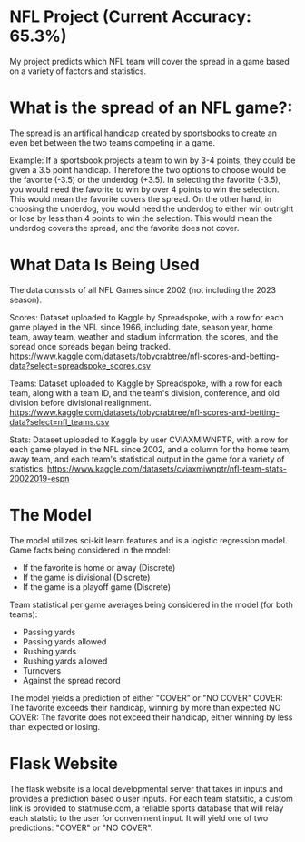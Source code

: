 # NFL Project (Current Accuracy: 65.3%)

My project predicts which NFL team will cover the spread in a game based on a variety of factors and statistics. 

# What is the spread of an NFL game?: 
The spread is an artifical handicap created by sportsbooks to create an even bet between the two teams competing in a game. 

Example: If a sportsbook projects a team to win by 3-4 points, they could be given a 3.5 point handicap. Therefore the two options to choose would be the favorite (-3.5) or the underdog (+3.5). In selecting the favorite (-3.5), you would need the favorite to win by over 4 points to win the selection. This would mean the favorite covers the spread. On the other hand, in choosing the underdog, you would need the underdog to either win outright or lose by less than 4 points to win the selection. This would mean the underdog covers the spread, and the favorite does not cover.

# What Data Is Being Used
The data consists of all NFL Games since 2002 (not including the 2023 season).

Scores: Dataset uploaded to Kaggle by Spreadspoke, with a row for each game played in the NFL since 1966, including date, season year, home team, away team, weather and stadium information, the scores, and the spread once spreads began being tracked. https://www.kaggle.com/datasets/tobycrabtree/nfl-scores-and-betting-data?select=spreadspoke_scores.csv

Teams:  Dataset uploaded to Kaggle by Spreadspoke, with a row for each team, along with a team ID, and the team's division, conference, and old division before divisional realignment.
https://www.kaggle.com/datasets/tobycrabtree/nfl-scores-and-betting-data?select=nfl_teams.csv

Stats: Dataset uploaded to Kaggle by user CVIAXMIWNPTR, with a row for each game played in the NFL since 2002, and a column for the home team, away team, and each team's statistical output in the game for a variety of statistics. https://www.kaggle.com/datasets/cviaxmiwnptr/nfl-team-stats-20022019-espn

# The Model
The model utilizes sci-kit learn features and is a logistic regression model. 
Game facts being considered in the model:
- If the favorite is home or away (Discrete)
- If the game is divisional (Discrete)
- If the game is a playoff game (Discrete)

Team statistical per game averages being considered in the model (for both teams):
- Passing yards
- Passing yards allowed
- Rushing yards
- Rushing yards allowed
- Turnovers
- Against the spread record

The model yields a prediction of either "COVER" or "NO COVER"
COVER: The favorite exceeds their handicap, winning by more than expected
NO COVER: The favorite does not exceed their handicap, either winning by less than expected or losing.

# Flask Website
The flask website is a local developmental server that takes in inputs and provides a prediction based o user inputs. For each team statsitic, a custom link is provided to statmuse.com, a reliable sports database that will relay each statstic to the user for conveninent input. It will yield one of two predictions: "COVER" or "NO COVER".


